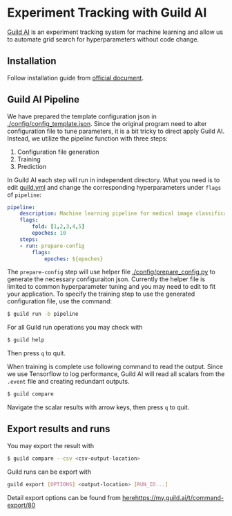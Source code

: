 # Experiment Tracking with Guild AI

[Guild AI](https://guild.ai/) is an experiment tracking system for machine learning and allow us to automate grid search for hyperparameters without code change. 

## Installation
Follow installation guide from [official document](https://my.guild.ai/t/get-started-with-guild-ai/35#install-guild-ai).

## Guild AI Pipeline

We have prepared the template configuration json in [./config/config_template.json](/config/config_template.json). Since the original program need to alter configuration file to tune parameters, it is a bit tricky to direct apply Guild AI. Instead, we utilize the pipeline function with three steps:
1. Configuration file generation
2. Training
3. Prediction 

In Guild AI each step will run in independent directory. What you need is to edit [guild.yml](./guild.yml) and change the corresponding hyperparameters under `flags` of `pipeline`:

```yml
pipeline:
    description: Machine learning pipeline for medical image classification
    flags: 
        fold: [1,2,3,4,5]
        epoches: 10
    steps:
    - run: prepare-config
        flags:
            epoches: ${epoches}
```

The `prepare-config` step will use helper file [./config/prepare_config.py](./config/prepare_config.py) to generate the necessary configuraiton json. Currently the helper file is limited to common hyperparameter tuning and you may need to edit to fit your application. To specify the training step to use the generated configuration file, use the command:

```bash
$ guild run -b pipeline 
```

For all Guild run operations you may check with 
```bash
$ guild help
```
Then press `q` to quit.

When training is complete use following command to read the output. Since we use Tensorflow to log performance, Guild AI will read all scalars from the `.event` file and creating redundant outputs. 

```bash
$ guild compare
```

Navigate the scalar results with arrow keys, then press `q` to quit.

## Export results and runs
You may export the result with
``` bash
$ guild compare --csv <csv-output-location>
```

Guild runs can be export with 

```bash
guild export [OPTIONS] <output-location> [RUN_ID...]
```
Detail export options can be found from [here]()https://my.guild.ai/t/command-export/80